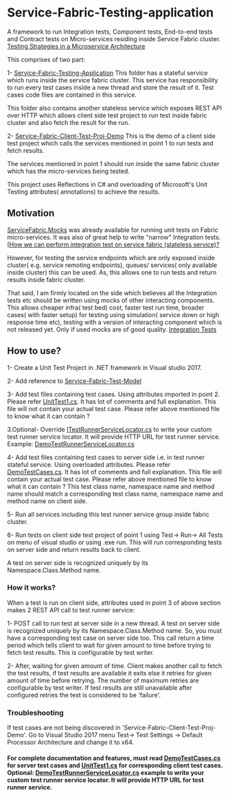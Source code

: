 # Service-Fabric-Testing-application

A framework to run Integration tests, Component tests, End-to-end tests and Contract tests on Micro-services residing inside Service Fabric cluster.
[Testing Strategies in a Microservice Architecture](https://martinfowler.com/articles/microservice-testing)

This comprises of two part:

1- [Service-Fabric-Testing-Application](https://github.com/ankitbishtkec/Service-Fabric-Testing-application/tree/master/Service-Fabric-Testing-Application "Service-Fabric-Testing-Application") This folder has a stateful service which runs inside the service fabric cluster. This service has responsibility to run every test cases inside a new thread and store the result of it. Test cases code files are contained in this service.

This folder also contains another stateless service which exposes REST API over HTTP which allows client side test project to run test inside fabric cluster and also fetch the result for the run.

2- [Service-Fabric-Client-Test-Proj-Demo](https://github.com/ankitbishtkec/Service-Fabric-Testing-application/tree/master/Service-Fabric-Client-Test-Proj-Demo "Service-Fabric-Client-Test-Proj-Demo") This is the demo of a client side test project which calls the services mentioned in point 1 to run tests and fetch results.

The services mentioned in point 1 should run inside the same fabric cluster which has the micro-services being tested.

This project uses Reflections in C# and overloading of Microsoft's Unit Testing attributes( annotations) to achieve the results.

## Motivation
 [ServiceFabric.Mocks](https://github.com/loekd/ServiceFabric.Mocks) was already available for running unit tests on Fabric micro-services. It was also of great help to write "narrow" Integration tests.[[How we can perform integration test on service fabric (stateless service)?](https://stackoverflow.com/questions/41782300/how-we-can-perform-integration-test-on-service-fabric-stateless-service)
 
 However, for testing the service endpoints which are only exposed inside cluster( e.g. service remoting endpoints), queues/ services( only available inside cluster) this can be used. As, this allows one to run tests and return results inside fabric cluster.
 
That said, I am firmly located on the side which believes all the Integration tests etc should be written using mocks of other interacting components. This allows cheaper infra( test bed) cost, faster test run time, broader cases( with faster setup) for testing using simulation( service down or high response time etc), testing with a version of interacting component which is not released yet. Only if used mocks are of good quality.
[Integration Tests](https://martinfowler.com/bliki/IntegrationTest.html)


## How to use?
1-  Create a Unit Test Project in .NET framework in Visual studio 2017.

2-  Add reference to [Service-Fabric-Test-Model](https://github.com/ankitbishtkec/Service-Fabric-Testing-application/tree/master/Service-Fabric-Client-Test-Proj-Demo/Service-Fabric-Test-Model)

3- Add test files containing test cases. Using attributes imported in point 2. Please refer [UnitTest1.cs](https://github.com/ankitbishtkec/Service-Fabric-Testing-application/blob/master/Service-Fabric-Client-Test-Proj-Demo/Service-Fabric-Client-Test-Proj-Demo/TestExamples/UnitTest1.cs "UnitTest1.cs"). It has lot of comments and full explanation. This file will not contain your actual test case. Please refer above mentioned file to know what it can contain ?

3.Optional- Override [ITestRunnerServiceLocator.cs](https://github.com/ankitbishtkec/Service-Fabric-Testing-application/blob/master/Service-Fabric-Client-Test-Proj-Demo/Service-Fabric-Test-Model/ServiceFabricTestClientLib/Interfaces/ITestRunnerServiceLocator.cs "ITestRunnerServiceLocator.cs") to write your custom test runner service locator. It will provide HTTP URL for test runner service. Example: [DemoTestRunnerServiceLocator.cs](https://github.com/ankitbishtkec/Service-Fabric-Testing-application/blob/master/Service-Fabric-Client-Test-Proj-Demo/Service-Fabric-Client-Test-Proj-Demo/TestExamples/TestRunnerServiceLocatorExamples/DemoTestRunnerServiceLocator.cs "DemoTestRunnerServiceLocator.cs")

4- Add test files containing test cases to server side i.e. in test runner stateful service. Using overloaded attributes. Please refer [DemoTestCases.cs](https://github.com/ankitbishtkec/Service-Fabric-Testing-application/blob/master/Service-Fabric-Testing-Application/Service_Fabric_Test_Runner/TestExamples/DemoTestCases.cs "DemoTestCases.cs"). It has lot of comments and full explanation. This file will contain your actual test case. Please refer above mentioned file to know what it can contain ? This test class name, namespace name and method name should match a corresponding test class name, namespace name and method name on client side.

5- Run all services including this test runner service group inside fabric cluster.

6- Run tests on client side test project of point 1 using Test-> Run-> All Tests on menu of visual studio or using .exe run. This will run corresponding tests on server side and return results back to client.

A test on server side is recognized uniquely by its Namespace.Class.Method name.

### How it works?
When a test is run on client side, attributes used in point 3 of above section makes 2 REST API call to test runner service:

1- POST call to run test at server side in a new thread. A test on server side is recognized uniquely by its Namespace.Class.Method name. So, you must have a corresponding test case on server side too.
This call return a time period which tells client to wait for given amount to time before trying to fetch test results. This is configurable by test writer.

2- After, waiting for given amount of time. Client makes another call to fetch the test results, if test results are available it exits else it retries for given amount of time before retrying. The number of maximum retries are configurable by test writer. If test results are still unavailable after configured retries the test is considered to be 'failure'.

### Troubleshooting
If test cases are not being discovered in 'Service-Fabric-Client-Test-Proj-Demo'. Go to Visual Studio 2017 menu Test-> Test Settings -> Default Processor Architecture and change it to x64.


#### For complete documentation and features, must read [DemoTestCases.cs](https://github.com/ankitbishtkec/Service-Fabric-Testing-application/blob/master/Service-Fabric-Testing-Application/Service_Fabric_Test_Runner/TestExamples/DemoTestCases.cs "DemoTestCases.cs") for server test cases and [UnitTest1.cs](https://github.com/ankitbishtkec/Service-Fabric-Testing-application/blob/master/Service-Fabric-Client-Test-Proj-Demo/Service-Fabric-Client-Test-Proj-Demo/TestExamples/UnitTest1.cs "UnitTest1.cs") for corresponding client test cases. Optional: [DemoTestRunnerServiceLocator.cs](https://github.com/ankitbishtkec/Service-Fabric-Testing-application/blob/master/Service-Fabric-Client-Test-Proj-Demo/Service-Fabric-Client-Test-Proj-Demo/TestExamples/TestRunnerServiceLocatorExamples/DemoTestRunnerServiceLocator.cs "DemoTestRunnerServiceLocator.cs") example to write your custom test runner service locator. It will provide HTTP URL for test runner service.
